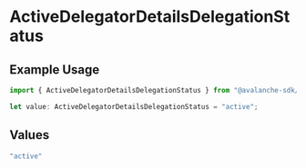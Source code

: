 # ActiveDelegatorDetailsDelegationStatus

## Example Usage

```typescript
import { ActiveDelegatorDetailsDelegationStatus } from "@avalanche-sdk/devtools/models/components";

let value: ActiveDelegatorDetailsDelegationStatus = "active";
```

## Values

```typescript
"active"
```